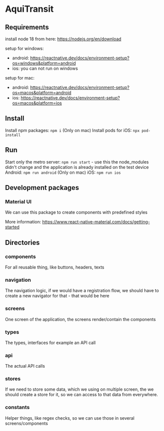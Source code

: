 # AquiTransit

## Requirements

install node 18 from here: https://nodejs.org/en/download

setup for windows:

- android: https://reactnative.dev/docs/environment-setup?os=windows&platform=android
- ios: you can not run on windows

setup for mac:

- android: https://reactnative.dev/docs/environment-setup?os=macos&platform=android
- ios: https://reactnative.dev/docs/environment-setup?os=macos&platform=ios

## Install

Install npm packages: `npm i`
(Only on mac) Install pods for iOS: `npx pod-install`

## Run

Start only the metro server: `npm run start` - use this the node_modules didn't change and the application is already installed on the test device
Android: `npm run android`
(Only on mac) iOS: `npm run ios`

## Development packages

### Material UI

We can use this package to create components with predefined styles

More information:
https://www.react-native-material.com/docs/getting-started

## Directories

### components

For all reusable thing, like buttons, headers, texts

### navigation

The navigation logic, if we would have a registration flow, we should have to create a new navigator for that - that would be here

### screens

One screen of the application, the screens render/contain the components

### types

The types, interfaces for example an API call

### api

The actual API calls

### stores

If we need to store some data, which we using on multiple screen, the we should create a store for it, so we can access to that data from everywhere.

### constants

Helper things, like regex checks, so we can use those in several screens/components
